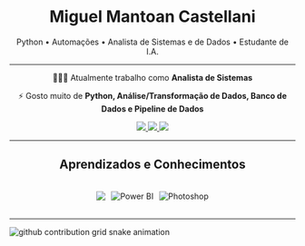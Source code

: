 <h1 align="center">Miguel Mantoan Castellani</h1>

<p align="center">
  Python • Automações • Analista de Sistemas e de Dados • Estudante de I.A.
</p>

---

<div align="center">
 👨🏻‍💻 Atualmente trabalho como <strong>Analista de Sistemas</strong>
 
 ⚡ Gosto muito de <strong>Python, Análise/Transformação de Dados, Banco de Dados e Pipeline de Dados</strong>

</div>

<div align="center"> 
  <a href="mailto:miguelmcastell@hotmail.com">
    <img src="https://img.shields.io/badge/Email-333333?style=for-the-badge&logo=gmail&logoColor=white" />
  </a>
  <a href="https://www.linkedin.com/in/miguel-mantoan-castellani-744304324/" target="_blank">
    <img src="https://img.shields.io/badge/LinkedIn-0077B5?style=for-the-badge&logo=linkedin&logoColor=white" />
  </a>
  <a href="https://github.com/miguelcastell" target="_blank">
     <img src="https://img.shields.io/badge/Portfolio-FF5722?style=for-the-badge&logo=todoist&logoColor=white" />
  </a>
</div>

<hr/>

<h2 align="center">Aprendizados e Conhecimentos</h2>
<br/>
<div align="center" style="display:flex; gap:10px; justify-content:center; align-items:center;">
    <img src="https://skillicons.dev/icons?i=python,figma,vscode,pycharm,mysql,cpp" />
    <img src="https://img.icons8.com/color/48/000000/power-bi.png" alt="Power BI" />
    <img src="https://img.icons8.com/color/48/000000/adobe-photoshop--v1.png" alt="Photoshop" />
</div>

<br/>
<hr/>

<picture>
  <source media="(prefers-color-scheme: dark)" srcset="https://raw.githubusercontent.com/miguelcastell/miguelcastell/output/github-contribution-grid-snake-dark.svg">
  <source media="(prefers-color-scheme: light)" srcset="https://raw.githubusercontent.com/miguelcastell/miguelcastell/output/github-contribution-grid-snake.svg">
  <img alt="github contribution grid snake animation" src="https://raw.githubusercontent.com/miguelcastell/miguelcastell/output/github-contribution-grid-snake.svg">
</picture
